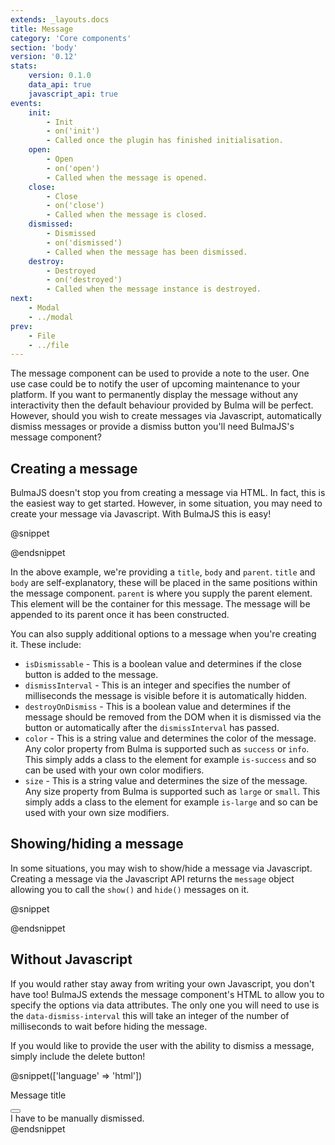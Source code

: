 ```yaml
---
extends: _layouts.docs
title: Message
category: 'Core components'
section: 'body'
version: '0.12'
stats:
    version: 0.1.0
    data_api: true
    javascript_api: true
events:
    init:
        - Init
        - on('init')
        - Called once the plugin has finished initialisation.
    open:
        - Open
        - on('open')
        - Called when the message is opened.
    close:
        - Close
        - on('close')
        - Called when the message is closed.
    dismissed:
        - Dismissed
        - on('dismissed')
        - Called when the message has been dismissed.
    destroy:
        - Destroyed
        - on('destroyed')
        - Called when the message instance is destroyed.
next:
    - Modal
    - ../modal
prev:
    - File
    - ../file
---
```


The message component can be used to provide a note to the user. One use case could be to notify the user of upcoming maintenance to your platform. If you want to permanently display the message without any interactivity then the default behaviour provided by Bulma will be perfect. However, should you wish to create messages via Javascript, automatically dismiss messages or provide a dismiss button you'll need BulmaJS's message component?

## Creating a message
BulmaJS doesn't stop you from creating a message via HTML. In fact, this is the easiest way to get started. However, in some situation, you may need to create your message via Javascript. With BulmaJS this is easy!

@snippet
<div class="message-example-1"></div>

<script>
    window.addLoadScript(function() {
        //start
        Bulma('.message-example-1').message({
            title: 'Optional title',
            body: 'I\'m a large message.'
        })
        //end
        .show();
    });
</script>
@endsnippet

In the above example, we're providing a `title`, `body` and `parent`. `title` and `body` are self-explanatory, these will be placed in the same positions within the message component. `parent` is where you supply the parent element. This element will be the container for this message. The message will be appended to its parent once it has been constructed.

You can also supply additional options to a message when you're creating it. These include:

- `isDismissable` - This is a boolean value and determines if the close button is added to the message.
- `dismissInterval` - This is an integer and specifies the number of milliseconds the message is visible before it is automatically hidden.
- `destroyOnDismiss` - This is a boolean value and determines if the message should be removed from the DOM when it is dismissed via the button or automatically after the `dismissInterval` has passed.
- `color` - This is a string value and determines the color of the message. Any color property from Bulma is supported such as `success` or `info`. This simply adds a class to the element for example `is-success` and so can be used with your own color modifiers.
- `size` - This is a string value and determines the size of the message. Any size property from Bulma is supported such as `large` or `small`. This simply adds a class to the element for example `is-large` and so can be used with your own size modifiers.

## Showing/hiding a message
In some situations, you may wish to show/hide a message via Javascript. Creating a message via the Javascript API returns the `message` object allowing you to call the `show()` and `hide()` messages on it.

@snippet
<div class="message-example-2"></div>

<script>
    window.addLoadScript(function() {
        //start
        Bulma('.message-example-2').message({
            title: 'Optional title',
            body: 'I\'m a large message.',
            parent: document.getElementById('size-message')
        }).show();
        //end
    });
</script>
@endsnippet

## Without Javascript
If you would rather stay away from writing your own Javascript, you don't have too! BulmaJS extends the message component's HTML to allow you to specify the options via data attributes. The only one you will need to use is the `data-dismiss-interval` this will take an integer of the number of milliseconds to wait before hiding the message.

If you would like to provide the user with the ability to dismiss a message, simply include the delete button!

@snippet(['language' => 'html'])
<div class="message is-success">
    <div class="message-header">
        <p>Message title</p>
        <button class="delete"></button>
    </div>
    <div class="message-body">
        I have to be manually dismissed.
    </div>
</div>
@endsnippet